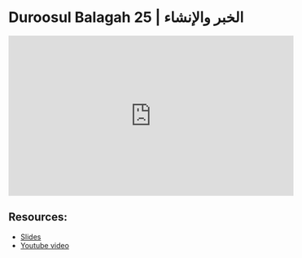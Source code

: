 # Duroosul Balagah 25 | الخبر والإنشاء
                
<iframe width="560" height="315" src="https://www.youtube-nocookie.com/embed/vRIfHE78W3Y?start=0" frameborder="0" allow="accelerometer; autoplay; encrypted-media; gyroscope; picture-in-picture" allowfullscreen="allowfullscreen">
</iframe><BR>

## Resources:
- [Slides](https://github.com/arshare/resources_balagha_pdfs)
- [Youtube video](https://www.youtube.com/watch?v=vRIfHE78W3Y&list=PLzn0qdi6JpdvvXVuJ7kIusNquSxeyKJvc)

